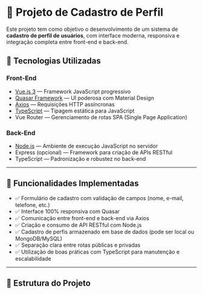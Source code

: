 # 📇 Projeto de Cadastro de Perfil

Este projeto tem como objetivo o desenvolvimento de um sistema de **cadastro de perfil de usuários**, com interface moderna, responsiva e integração completa entre front-end e back-end.

## 🚀 Tecnologias Utilizadas

### Front-End
- [Vue.js 3](https://vuejs.org/) — Framework JavaScript progressivo
- [Quasar Framework](https://quasar.dev/) — UI poderosa com Material Design
- [Axios](https://axios-http.com/) — Requisições HTTP assíncronas
- [TypeScript](https://www.typescriptlang.org/) — Tipagem estática para JavaScript
- Vue Router — Gerenciamento de rotas SPA (Single Page Application)

### Back-End
- [Node.js](https://nodejs.org/) — Ambiente de execução JavaScript no servidor
- Express (opcional) — Framework para criação de APIs RESTful
- TypeScript — Padronização e robustez no back-end

---

## 📌 Funcionalidades Implementadas

- ✅ Formulário de cadastro com validação de campos (nome, e-mail, telefone, etc.)
- ✅ Interface 100% responsiva com Quasar
- ✅ Comunicação entre front-end e back-end via Axios
- ✅ Criação e consumo de API RESTful com Node.js
- ✅ Cadastro de perfis armazenado em base de dados (pode ser local ou MongoDB/MySQL)
- ✅ Separação clara entre rotas públicas e privadas
- ✅ Utilização de boas práticas com TypeScript para manutenção e escalabilidade

---

## 🧩 Estrutura do Projeto

